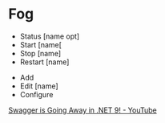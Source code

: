 # Fog

+ Status [name opt]
+ Start [name[
+ Stop [name]
+ Restart [name]
- Add
- Edit [name]
- Configure

[Swagger is Going Away in .NET 9! - YouTube](https://www.youtube.com/watch?v=8xEkVmqlr4I "Swagger is Going Away in .NET 9! - YouTube")
